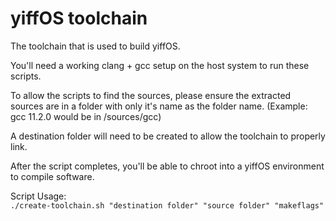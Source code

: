 # yiffOS toolchain
The toolchain that is used to build yiffOS.

You'll need a working clang + gcc setup on the host system to run these scripts.

To allow the scripts to find the sources, please ensure the extracted sources are in a folder with only it's name as the folder name. (Example: gcc 11.2.0 would be in /sources/gcc)

A destination folder will need to be created to allow the toolchain to properly link.

After the script completes, you'll be able to chroot into a yiffOS environment to compile software.

Script Usage:  
`./create-toolchain.sh "destination folder" "source folder" "makeflags"`
